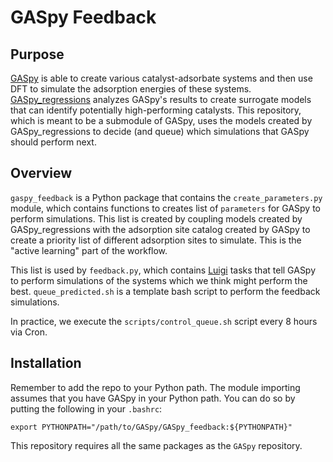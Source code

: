 # GASpy Feedback

## Purpose
[GASpy](https://github.com/ktran9891/GASpy) is able to create various
catalyst-adsorbate systems and then use DFT to simulate the adsorption energies
of these systems.
[GASpy_regressions](https://github.com/ktran9891/GASpy_regressions) analyzes
GASpy's results to create surrogate models that can identify potentially
high-performing catalysts. This repository, which is meant to be a submodule of
GASpy, uses the models created by GASpy_regressions to decide (and queue) which
simulations that GASpy should perform next.

## Overview
`gaspy_feedback` is a Python package that contains the `create_parameters.py`
module, which contains functions to creates list of `parameters` for GASpy to
perform simulations. This list is created by coupling models created by
GASpy_regressions with the adsorption site catalog created by GASpy to create a
priority list of different adsorption sites to simulate. This is the "active
learning" part of the workflow.

This list is used by `feedback.py`, which contains
[Luigi](https://github.com/spotify/luigi) tasks that tell GASpy to perform
simulations of the systems which we think might perform the best.
`queue_predicted.sh` is a template bash script to perform the feedback
simulations.

In practice, we execute the `scripts/control_queue.sh` script every 8 hours via
Cron.

## Installation
Remember to add the repo to your Python path. The module importing assumes that
you have GASpy in your Python path.  You can do so by putting the following in
your `.bashrc`:
```
export PYTHONPATH="/path/to/GASpy/GASpy_feedback:${PYTHONPATH}"
```
This repository requires all the same packages as the `GASpy` repository.
